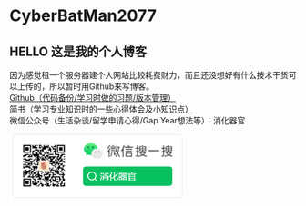 # CyberBatMan2077
## HELLO 这是我的个人博客
因为感觉租一个服务器建个人网站比较耗费财力，而且还没想好有什么技术干货可以上传的，所以暂时用Github来写博客。  
[Github（代码备份/学习时做的习题/版本管理）](https://github.com/CyberBatMan2077)  
[简书（学习专业知识时的一些心得体会及小知识点）](https://www.jianshu.com/u/228bac736c76)  
微信公众号（生活杂谈/留学申请心得/Gap Year想法等）：消化器官

![QR Code](https://github.com/CyberBatMan2077/markdown-portfolio/blob/master/Images/Snipaste_2020-08-18_23-27-19.png?raw=true)

